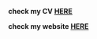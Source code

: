 **check my CV [HERE](https://github.com/solenemep/solenemep/blob/main/CV-25.pdf)**

**check my website [HERE](https://solenepettier.netlify.app/)**

